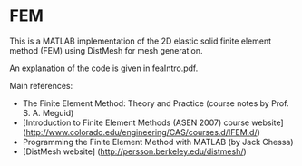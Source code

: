 # FEM
This is a MATLAB implementation of the 2D elastic solid finite element method (FEM) using DistMesh for mesh generation.

An explanation of the code is given in feaIntro.pdf.

Main references:
* The Finite Element Method: Theory and Practice (course notes by Prof. S. A. Meguid)
* [Introduction to Finite Element Methods (ASEN 2007) course website] (http://www.colorado.edu/engineering/CAS/courses.d/IFEM.d/)
* Programming the Finite Element Method with MATLAB (by Jack Chessa)
* [DistMesh website] (http://persson.berkeley.edu/distmesh/)
